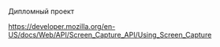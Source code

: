 Дипломный проект

https://developer.mozilla.org/en-US/docs/Web/API/Screen_Capture_API/Using_Screen_Capture